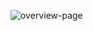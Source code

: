 ![overview-page](http://www.plantuml.com/plantuml/proxy?src=https://raw.githubusercontent.com/yemelanooov/test/master/diagram.puml "overview-page") 
